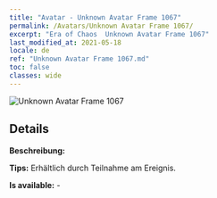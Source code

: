 ```yaml
---
title: "Avatar - Unknown Avatar Frame 1067"
permalink: /Avatars/Unknown Avatar Frame 1067/
excerpt: "Era of Chaos  Unknown Avatar Frame 1067"
last_modified_at: 2021-05-18
locale: de
ref: "Unknown Avatar Frame 1067.md"
toc: false
classes: wide
---
```

 ![Unknown Avatar Frame 1067](/images/a/avatarFrame_67.png)

## Details

 **Beschreibung:**  

 **Tips:** Erhältlich durch Teilnahme am Ereignis. 

 **Is available:**  - 

